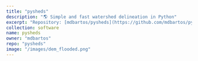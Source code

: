 ```yaml
---
title: "pysheds"
description: "🌎 Simple and fast watershed delineation in Python" 
excerpt: "Repository: [mdbartos/pysheds](https://github.com/mdbartos/pysheds)"
collection: software
name: pysheds
owner: "mdbartos"
repo: "pysheds"
image: "/images/dem_flooded.png"
---
```


